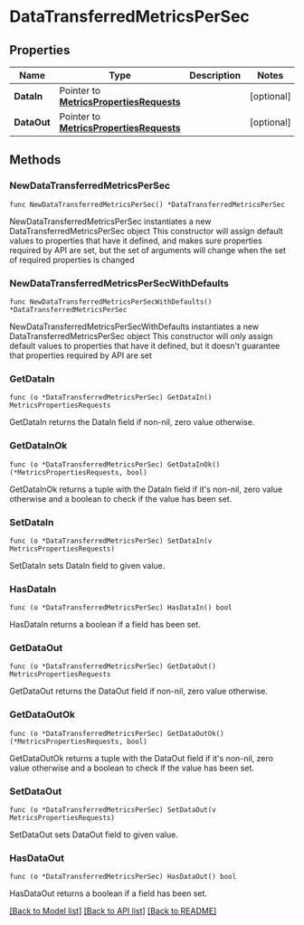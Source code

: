 # DataTransferredMetricsPerSec

## Properties

Name | Type | Description | Notes
------------ | ------------- | ------------- | -------------
**DataIn** | Pointer to [**MetricsPropertiesRequests**](MetricsPropertiesRequests.md) |  | [optional] 
**DataOut** | Pointer to [**MetricsPropertiesRequests**](MetricsPropertiesRequests.md) |  | [optional] 

## Methods

### NewDataTransferredMetricsPerSec

`func NewDataTransferredMetricsPerSec() *DataTransferredMetricsPerSec`

NewDataTransferredMetricsPerSec instantiates a new DataTransferredMetricsPerSec object
This constructor will assign default values to properties that have it defined,
and makes sure properties required by API are set, but the set of arguments
will change when the set of required properties is changed

### NewDataTransferredMetricsPerSecWithDefaults

`func NewDataTransferredMetricsPerSecWithDefaults() *DataTransferredMetricsPerSec`

NewDataTransferredMetricsPerSecWithDefaults instantiates a new DataTransferredMetricsPerSec object
This constructor will only assign default values to properties that have it defined,
but it doesn't guarantee that properties required by API are set

### GetDataIn

`func (o *DataTransferredMetricsPerSec) GetDataIn() MetricsPropertiesRequests`

GetDataIn returns the DataIn field if non-nil, zero value otherwise.

### GetDataInOk

`func (o *DataTransferredMetricsPerSec) GetDataInOk() (*MetricsPropertiesRequests, bool)`

GetDataInOk returns a tuple with the DataIn field if it's non-nil, zero value otherwise
and a boolean to check if the value has been set.

### SetDataIn

`func (o *DataTransferredMetricsPerSec) SetDataIn(v MetricsPropertiesRequests)`

SetDataIn sets DataIn field to given value.

### HasDataIn

`func (o *DataTransferredMetricsPerSec) HasDataIn() bool`

HasDataIn returns a boolean if a field has been set.

### GetDataOut

`func (o *DataTransferredMetricsPerSec) GetDataOut() MetricsPropertiesRequests`

GetDataOut returns the DataOut field if non-nil, zero value otherwise.

### GetDataOutOk

`func (o *DataTransferredMetricsPerSec) GetDataOutOk() (*MetricsPropertiesRequests, bool)`

GetDataOutOk returns a tuple with the DataOut field if it's non-nil, zero value otherwise
and a boolean to check if the value has been set.

### SetDataOut

`func (o *DataTransferredMetricsPerSec) SetDataOut(v MetricsPropertiesRequests)`

SetDataOut sets DataOut field to given value.

### HasDataOut

`func (o *DataTransferredMetricsPerSec) HasDataOut() bool`

HasDataOut returns a boolean if a field has been set.


[[Back to Model list]](../README.md#documentation-for-models) [[Back to API list]](../README.md#documentation-for-api-endpoints) [[Back to README]](../README.md)


